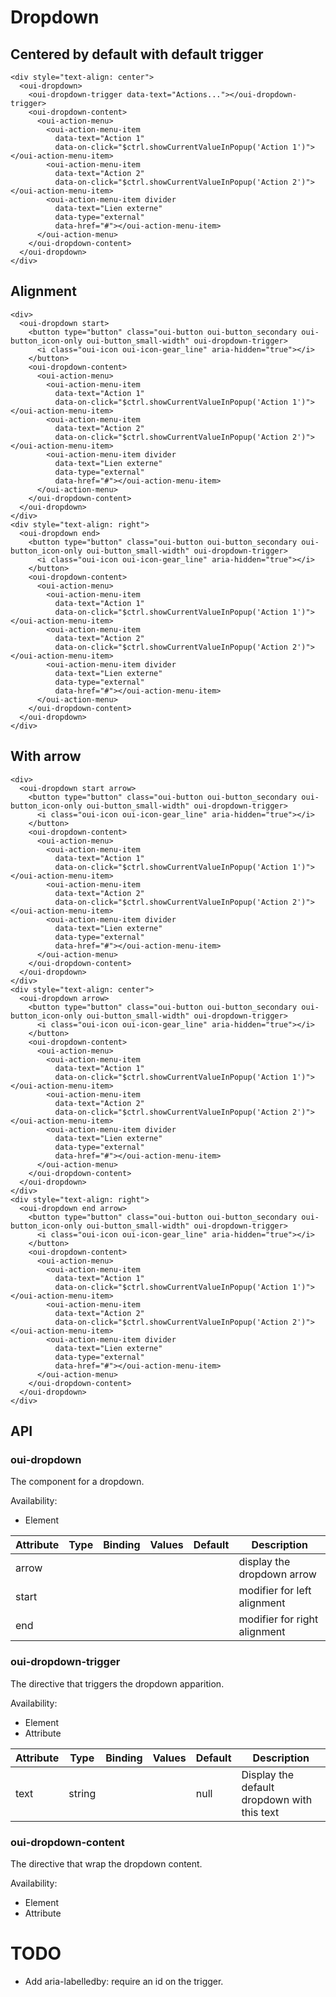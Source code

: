 # Dropdown

<component-status cx-design="complete" ux="prototype"></component-status>

## Centered by default with default trigger

```html:preview
<div style="text-align: center">
  <oui-dropdown>
    <oui-dropdown-trigger data-text="Actions..."></oui-dropdown-trigger>
    <oui-dropdown-content>
      <oui-action-menu>
        <oui-action-menu-item
          data-text="Action 1"
          data-on-click="$ctrl.showCurrentValueInPopup('Action 1')"></oui-action-menu-item>
        <oui-action-menu-item
          data-text="Action 2"
          data-on-click="$ctrl.showCurrentValueInPopup('Action 2')"></oui-action-menu-item>
        <oui-action-menu-item divider
          data-text="Lien externe"
          data-type="external"
          data-href="#"></oui-action-menu-item>
      </oui-action-menu>
    </oui-dropdown-content>
  </oui-dropdown>
</div>
```

## Alignment

```html:preview
<div>
  <oui-dropdown start>
    <button type="button" class="oui-button oui-button_secondary oui-button_icon-only oui-button_small-width" oui-dropdown-trigger>
      <i class="oui-icon oui-icon-gear_line" aria-hidden="true"></i>
    </button>
    <oui-dropdown-content>
      <oui-action-menu>
        <oui-action-menu-item
          data-text="Action 1"
          data-on-click="$ctrl.showCurrentValueInPopup('Action 1')"></oui-action-menu-item>
        <oui-action-menu-item
          data-text="Action 2"
          data-on-click="$ctrl.showCurrentValueInPopup('Action 2')"></oui-action-menu-item>
        <oui-action-menu-item divider
          data-text="Lien externe"
          data-type="external"
          data-href="#"></oui-action-menu-item>
      </oui-action-menu>
    </oui-dropdown-content>
  </oui-dropdown>
</div>
<div style="text-align: right">
  <oui-dropdown end>
    <button type="button" class="oui-button oui-button_secondary oui-button_icon-only oui-button_small-width" oui-dropdown-trigger>
      <i class="oui-icon oui-icon-gear_line" aria-hidden="true"></i>
    </button>
    <oui-dropdown-content>
      <oui-action-menu>
        <oui-action-menu-item
          data-text="Action 1"
          data-on-click="$ctrl.showCurrentValueInPopup('Action 1')"></oui-action-menu-item>
        <oui-action-menu-item
          data-text="Action 2"
          data-on-click="$ctrl.showCurrentValueInPopup('Action 2')"></oui-action-menu-item>
        <oui-action-menu-item divider
          data-text="Lien externe"
          data-type="external"
          data-href="#"></oui-action-menu-item>
      </oui-action-menu>
    </oui-dropdown-content>
  </oui-dropdown>
</div>
```

## With arrow

```html:preview
<div>
  <oui-dropdown start arrow>
    <button type="button" class="oui-button oui-button_secondary oui-button_icon-only oui-button_small-width" oui-dropdown-trigger>
      <i class="oui-icon oui-icon-gear_line" aria-hidden="true"></i>
    </button>
    <oui-dropdown-content>
      <oui-action-menu>
        <oui-action-menu-item
          data-text="Action 1"
          data-on-click="$ctrl.showCurrentValueInPopup('Action 1')"></oui-action-menu-item>
        <oui-action-menu-item
          data-text="Action 2"
          data-on-click="$ctrl.showCurrentValueInPopup('Action 2')"></oui-action-menu-item>
        <oui-action-menu-item divider
          data-text="Lien externe"
          data-type="external"
          data-href="#"></oui-action-menu-item>
      </oui-action-menu>
    </oui-dropdown-content>
  </oui-dropdown>
</div>
<div style="text-align: center">
  <oui-dropdown arrow>
    <button type="button" class="oui-button oui-button_secondary oui-button_icon-only oui-button_small-width" oui-dropdown-trigger>
      <i class="oui-icon oui-icon-gear_line" aria-hidden="true"></i>
    </button>
    <oui-dropdown-content>
      <oui-action-menu>
        <oui-action-menu-item
          data-text="Action 1"
          data-on-click="$ctrl.showCurrentValueInPopup('Action 1')"></oui-action-menu-item>
        <oui-action-menu-item
          data-text="Action 2"
          data-on-click="$ctrl.showCurrentValueInPopup('Action 2')"></oui-action-menu-item>
        <oui-action-menu-item divider
          data-text="Lien externe"
          data-type="external"
          data-href="#"></oui-action-menu-item>
      </oui-action-menu>
    </oui-dropdown-content>
  </oui-dropdown>
</div>
<div style="text-align: right">
  <oui-dropdown end arrow>
    <button type="button" class="oui-button oui-button_secondary oui-button_icon-only oui-button_small-width" oui-dropdown-trigger>
      <i class="oui-icon oui-icon-gear_line" aria-hidden="true"></i>
    </button>
    <oui-dropdown-content>
      <oui-action-menu>
        <oui-action-menu-item
          data-text="Action 1"
          data-on-click="$ctrl.showCurrentValueInPopup('Action 1')"></oui-action-menu-item>
        <oui-action-menu-item
          data-text="Action 2"
          data-on-click="$ctrl.showCurrentValueInPopup('Action 2')"></oui-action-menu-item>
        <oui-action-menu-item divider
          data-text="Lien externe"
          data-type="external"
          data-href="#"></oui-action-menu-item>
      </oui-action-menu>
    </oui-dropdown-content>
  </oui-dropdown>
</div>
```

## API

### oui-dropdown

The component for a dropdown.

Availability:

 - Element

| Attribute         | Type            | Binding | Values              | Default             | Description                        |
| ----              | ----            | ----    | ----                | ----                | ----                               |
| arrow             |                 |         |                     |                     | display the dropdown arrow         |
| start             |                 |         |                     |                     | modifier for left alignment        |
| end               |                 |         |                     |                     | modifier for right alignment       |

### oui-dropdown-trigger

The directive that triggers the dropdown apparition.

Availability:

 - Element
 - Attribute

| Attribute         | Type            | Binding | Values              | Default             | Description                                         |
| ----              | ----            | ----    | ----                | ----                | ----                                                |
| text              | string          |         |                     | null                | Display the default dropdown with this text         |

### oui-dropdown-content

The directive that wrap the dropdown content.

Availability:

 - Element
 - Attribute

# TODO

 - Add aria-labelledby: require an id on the trigger.
